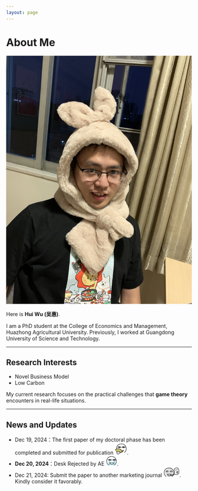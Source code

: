```yaml
---
layout: page
---
```


# About Me


<img src="./images/Life_Photo.JPG" class="floatpic">


Here is **Hui Wu (吴惠)**.<br>

I am a PhD student at the College of Economics and Management, Huazhong Agricultural University. Previously, I worked at Guangdong University of Science and Technology.

---

## Research Interests

**<font color="#990000"></font>**


- Novel Business Model
- Low Carbon

My current research focuses on the practical challenges that **game theory** encounters in real-life situations.

---

## News and Updates

- Dec 19, 2024：The first paper of my doctoral phase has been completed and submitted for publication <img src="./images/emoji/touxiao.png">.
- **Dec 20, 2024**：Desk Rejected by AE <img src="./images/emoji/kujiji.png">.
- Dec 21, 2024: Submit the paper to another marketing journal <img src="./images/emoji/sile.png">. Kindly consider it favorably.
